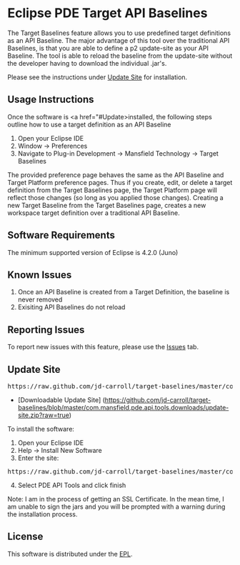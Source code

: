 Eclipse PDE Target API Baselines
================
The Target Baselines feature allows you to use predefined target definitions as an API Baseline.  The major advantage of this tool over the traditional API Baselines, is that you are able to define a p2 update-site as your API Baseline.  The tool is able to reload the baseline from the update-site without the developer having to download the individual .jar's.

Please see the instructions under <a href="#updatesite">Update Site</a> for installation.

## Usage Instructions
Once the software is <a href="#Update>installed</a>, the following steps outline how to use a target definition as an API Baseline

1. Open your Eclipse IDE
2. Window -> Preferences
3. Navigate to Plug-in Development -> Mansfield Technology -> Target Baselines

The provided preference page behaves the same as the API Baseline and Target Platform preference pages. Thus if you create, edit, or delete a target definition from the Target Baselines page, the Target Platform page will reflect those changes (so long as you applied those changes). Creating a new Target Baseline from the Target Baselines page, creates a new workspace target definition over a traditional API Baseline.

## Software Requirements
The minimum supported version of Eclipse is 4.2.0 (Juno)

## Known Issues

1. Once an API Baseline is created from a Target Definition, the baseline is never removed
2. Exisiting API Baselines do not reload

## Reporting Issues
To report new issues with this feature, please use the <a href="https://github.com/jd-carroll/target-baselines/issues">Issues</a> tab.

## Update Site
<pre>https://raw.github.com/jd-carroll/target-baselines/master/com.mansfield.pde.api.tools.downloads</pre>
* [Downloadable Update Site] (https://github.com/jd-carroll/target-baselines/blob/master/com.mansfield.pde.api.tools.downloads/update-site.zip?raw=true)

To install the software:

1. Open your Eclipse IDE
2. Help -> Install New Software
3. Enter the site:
<pre>https://raw.github.com/jd-carroll/target-baselines/master/com.mansfield.pde.api.tools.downloads</pre>
4. Select PDE API Tools and click finish

Note: I am in the process of getting an SSL Certificate. In the mean time, I am unable to sign the jars and you will be prompted with a warning during the installation process.

## License
This software is distributed under the [EPL](http://www.eclipse.org/legal/epl-v10.html).
